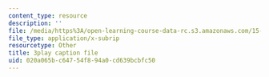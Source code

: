 ```yaml
---
content_type: resource
description: ''
file: /media/https%3A/open-learning-course-data-rc.s3.amazonaws.com/15-071-the-analytics-edge-spring-2017/020a065bc64754f894a0cd639bcbfc50_-mW-DYFyGqg.vtt
file_type: application/x-subrip
resourcetype: Other
title: 3play caption file
uid: 020a065b-c647-54f8-94a0-cd639bcbfc50
---
```

